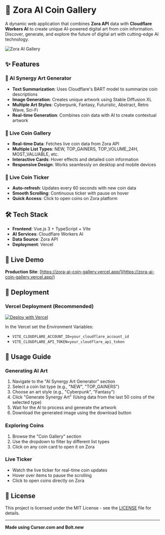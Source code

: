 # 🚀 Zora AI Coin Gallery

A dynamic web application that combines **Zora API** data with **Cloudflare Workers AI** to create unique AI-powered digital art from coin information. Discover, generate, and explore the future of digital art with cutting-edge AI technology.

![Zora AI Gallery](https://images.pexels.com/photos/1103970/pexels-photo-1103970.jpeg?auto=compress&cs=tinysrgb&w=800&h=600&fit=crop)

## ✨ Features

### 🎨 AI Synergy Art Generator
- **Text Summarization**: Uses Cloudflare's BART model to summarize coin descriptions
- **Image Generation**: Creates unique artwork using Stable Diffusion XL
- **Multiple Art Styles**: Cyberpunk, Fantasy, Futuristic, Abstract, Retro Wave, Sci-Fi
- **Real-time Generation**: Combines coin data with AI to create contextual artwork

### 💎 Live Coin Gallery
- **Real-time Data**: Fetches live coin data from Zora API
- **Multiple List Types**: NEW, TOP_GAINERS, TOP_VOLUME_24H, MOST_VALUABLE, etc.
- **Interactive Cards**: Hover effects and detailed coin information
- **Responsive Design**: Works seamlessly on desktop and mobile devices

### 🔴 Live Coin Ticker
- **Auto-refresh**: Updates every 60 seconds with new coin data
- **Smooth Scrolling**: Continuous ticker with pause on hover
- **Quick Access**: Click to open coins on Zora platform


## 🛠️ Tech Stack

- **Frontend**: Vue.js 3 + TypeScript + Vite
- **AI Services**: Cloudflare Workers AI
- **Data Source**: Zora API
- **Deployment**: Vercel


## 🚀 Live Demo

**Production Site**: [https://zora-ai-coin-gallery.vercel.app/](https://zora-ai-coin-gallery.vercel.app/)



## 🚀 Deployment

### Vercel Deployment (Recommended)

[![Deploy with Vercel](https://vercel.com/button)](https://vercel.com/new/import?s=https://github.com/alekcangp/zora-ai-coin-gallery&env=VITE_CLOUDFLARE_ACCOUNT_ID,VITE_CLOUDFLARE_API_TOKEN)

In the Vercel set the Environment Variables:

- `VITE_CLOUDFLARE_ACCOUNT_ID=your_cloudflare_account_id`  
- `VITE_CLOUDFLARE_API_TOKEN=your_cloudflare_api_token`    


## 🎨 Usage Guide

### Generating AI Art
1. Navigate to the "AI Synergy Art Generator" section
2. Select a coin list type (e.g., "NEW", "TOP_GAINERS")
3. Choose an art style (e.g., "Cyberpunk", "Fantasy")
4. Click "Generate Synergy Art" (Using data from the last 50 coins of the selected type)
5. Wait for the AI to process and generate the artwork
6. Download the generated image using the download button

### Exploring Coins
1. Browse the "Coin Gallery" section
2. Use the dropdown to filter by different list types
3. Click on any coin card to open it on Zora

### Live Ticker
- Watch the live ticker for real-time coin updates
- Hover over items to pause the scrolling
- Click to open coins directly on Zora



## 📄 License

This project is licensed under the MIT License - see the [LICENSE](LICENSE) file for details.



---

**Made using Cursor.com and Bolt.new**
